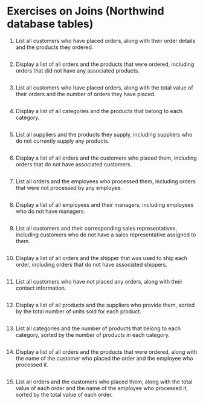 # Exercises on Joins (Northwind database tables)

1. List all customers who have placed orders, along with their order details and the products they ordered.

    ```sql

    ```

2. Display a list of all orders and the products that were ordered, including orders that did not have any associated products.

    ```sql

    ```

3. List all customers who have placed orders, along with the total value of their orders and the number of orders they have placed.

    ```sql

    ```

4. Display a list of all categories and the products that belong to each category.

    ```sql

    ```

5. List all suppliers and the products they supply, including suppliers who do not currently supply any products.

    ```sql

    ```

6. Display a list of all orders and the customers who placed them, including orders that do not have associated customers.

    ```sql

    ```

7. List all orders and the employees who processed them, including orders that were not processed by any employee.

    ```sql

    ```

8. Display a list of all employees and their managers, including employees who do not have managers.

    ```sql

    ```

9. List all customers and their corresponding sales representatives, including customers who do not have a sales representative assigned to them.

    ```sql

    ```

10. Display a list of all orders and the shipper that was used to ship each order, including orders that do not have associated shippers.

    ```sql

    ```

11. List all customers who have not placed any orders, along with their contact information.

    ```sql

    ```

12. Display a list of all products and the suppliers who provide them, sorted by the total number of units sold for each product.

    ```sql

    ```

13. List all categories and the number of products that belong to each category, sorted by the number of products in each category.

    ```sql

    ```

14. Display a list of all orders and the products that were ordered, along with the name of the customer who placed the order and the employee who processed it.

    ```sql

    ```

15. List all orders and the customers who placed them, along with the total value of each order and the name of the employee who processed it, sorted by the total value of each order.

    ```sql

    ```
